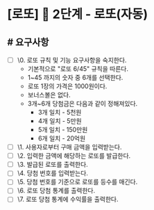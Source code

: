 # [로또] 🚀 2단계 - 로또(자동) 

## # 요구사항

- [ ] \0. 로또 규칙 및 기능 요구사항을 숙지한다.
  - 기본적으로 "로또 6/45" 규칙을 따른다.
  - 1~45 까지의 숫자 중 6개를 선택한다.
  - 로또 1장의 가격은 1000원이다.
  - 보너스볼은 없다.
  - 3개~6개 당첨금은 다음과 같이 정해져있다.
    - 3개 일치 - 5천원
    - 4개 일치 - 5만원
    - 5개 일치 - 150만원
    - 6개 일치 - 20억원
- [ ] \1. 사용자로부터 구매 금액을 입력받는다.
- [ ] \2. 입력한 금액에 해당하는 로또를 발급한다.
- [ ] \3. 발급된 로또를 출력한다.
- [ ] \4. 당첨 번호를 입력받는다.
- [ ] \5. 당첨 번호를 기준으로 로또를 등수를 매긴다.
- [ ] \6. 로또 당첨 통계를 출력한다.
- [ ] \7. 로또 당첨 통계에 수익률을 출력한다.
